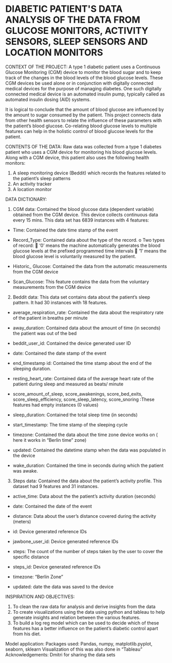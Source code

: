 # DIABETIC PATIENT'S DATA ANALYSIS OF THE DATA FROM GLUCOSE MONITORS, ACTIVITY SENSORS, SLEEP SENSORS AND LOCATION MONITORS

CONTEXT OF THE PROJECT:
A type 1 diabetic patient uses a Continuous Glucose Monitoring (CGM) device to monitor the blood sugar and to keep track of the changes in the blood levels of the blood glucose levels. These CGM devices be used alone or in conjunction with digitally connected medical devices for the purpose of managing diabetes. One such digitally connected medical device is an automated insulin pump, typically called as automated insulin dosing (AID) systems.

It is logical to conclude that the amount of blood glucose are influenced by the amount to sugar consumed by the patient.
This project connects data from other health sensors to relate the influence of these parameters with the patient’s blood glucose. Co-relating blood glucose levels to multiple features can help in the holistic control of blood glucose levels for the patient. 

CONTENTS OF THE DATA:
	Raw data was collected from a type 1 diabetes patient who uses a CGM device for monitoring his blood glucose levels.
	Along with a CGM device, this patient also uses the following health monitors:
1.	A sleep monitoring device (Beddit) which records the features related to the patient’s sleep patterns
2.	An activity tracker
3.	A location monitor

DATA DICTIONARY:
1.	CGM data: Contained the blood glucose data (dependent variable) obtained from the CGM device. This device collects continuous data every 15 mins. This data set has 6839 instances with 4 features: 

-	Time: Contained the date time stamp of the event 
-	Record_Type: Contained data  about the type of the record.
o	Two types of record: 
	‘0’ means the machine automatically generates the blood glucose levels at the prefixed programmed time intervals 
	‘1’ means the blood glucose level is voluntarily measured by the patient.

-	Historic_ Glucose: Contained the data from the automatic measurements from the CGM device

-	Scan_Glucose: This feature contains the data from the voluntary measurements from the CGM device


2.	Beddit data: This data set contains data about the patient’s sleep pattern. It had 30 instances with 18 features. 

-	average_respiration_rate: Contained the data about the respiratory rate of the patient in breaths per minute

-	away_duration: Contained data about the amount of time (in seconds) the patient was out of the bed 	


-	beddit_user_id: Contained the device generated user ID	

-	date: Contained the date stamp of the event	


-	end_timestamp	id: Contained the time stamp about the end of the sleeping duration.	

-	resting_heart_rate: Contained data of the average heart rate of the patient during sleep and measured as beats/ minute

	
-	score_amount_of_sleep, score_awakenings, score_bed_exits, score_sleep_efficiency, score_sleep_latency, score_snoring :These features had empty instances (0 values)	
-	sleep_duration: Contained the total sleep time (in seconds)

-	start_timestamp: The time stamp of the sleeping cycle	


-	timezone: Contained the data about the time zone device works on ( here it works in “Berlin time” zone)	

-	updated: Contained the datetime stamp when the data was populated in the device	


-	wake_duration: Contained the time in seconds during which the patient was awake.

3.	Steps data: Contained the data about the patient’s activity profile. This dataset had 9  features and 31 instances.

-	active_time: Data about the the patient’s activity duration (seconds)
	
-	date: Contained the date of the event	


-	distance: Data about the user’s distance covered during the activity (meters)
	
-	id: Device generated reference IDs	


-	jawbone_user_id: Device generated reference IDs
	
-	steps: The count of the number of steps taken by the user to cover the specific distance 
-	steps_id: Device generated reference IDs	

-	timezone: “Berlin Zone”	


-	updated: date the data was saved to the device

INSPIRATION AND OBJECTIVES:
1.	To clean the raw data for analysis and derive insights from the data
2.	To create visualizations using the data using python and tableau to help generate insights and relation between the various features.
3.	To build a log reg model which can be used to decide which of these features has a better influence on the patient’s diabetic control apart from his diet.

Model application:
Packages used:
Pandas, numpy, matplotlib.pyplot, seaborn, sklearn
Visualization of this was also done in “Tableau”
Acknowledgements:
Dmitri for sharing the data sets
